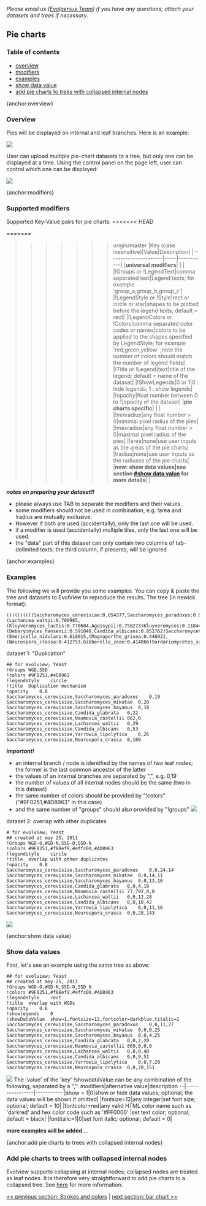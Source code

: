 *Please email us ([Evolgenius Team](mailto:evolgenius.team@gmail.com)) if you have any questions; attach your datasets and trees if necessary.*

## Pie charts

### Table of contents
* [overview](#overview)
* [modifiers](#modifiers)
* [examples](#examples)
* [show data value](#show-data-value)
* [add pie charts to trees with collapsed internal nodes](#add-pie-charts-to-trees-with-collapsed-internal-nodes)

{anchor:overview}
### Overview
Pies will be displayed on internal and leaf branches.
Here is an example:

![](images/DatasetPieCharts_piechart_overview.png)

User can upload multiple pie-chart datasets to a tree, but only one can be displayed at a time.
Using the control panel on the page left, user can control which one can be displayed:

![](images/DatasetPieCharts_piechart_usercontrol.png)

{anchor:modifiers}
### Supported modifiers
Supported Key-Value pairs for pie charts:
<<<<<<< HEAD

=======
>>>>>>> origin/master
|Key (case insensitive)|Value|Description|
|----------------------|-----|-----------|
|**universal modifiers**| | |
|!Groups or !LegendText|comma separated text|Legend texts; for example 'group_a,group_b,group_c'|
|!LegendStyle or !Style|rect or circle or star|shapes to be plotted before the legend texts; default = rect|
|!LegendColors or !Colors|comma separated color codes or names|colors to be applied to the shapes specified by LegendStyle; for example 'red,green,yellow' ;note the number of colors should match the number of legend fields|
|!Title or !Legend|text|title of the legend; default = name of the dataset|
|!ShowLegends|0 or 1|0 : hide legends; 1 : show legends|
|!opacity|float number between 0 to 1|opacity of the dataset|
|**pie charts specific**| | |
|!minradius|any float number > 0|minimal pixel radius of the pies|
|!maxradius|any float number > 0|maximal pixel radius of the pies|
|!area|none|use user inputs as the areas of the pie charts|
|!radius|none|use user inputs as the radiuses of the pie charts|
|**new: show data values|see section [#show data value](#show-data-value) for more details**| |

**_notes on preparing your dataset!!_**
* please always use TAB to separate the modifiers and their values.
* some modifiers should not be used in combination, e.g. !area and !radius are mutually exclusive.
* However if both are used (accidentally), only the last one will be used.
* if a modifier is used (accidentally) multiple tiles, only the last one will be used.
* the "data" part of this dataset can only contain two columns of tab-delimited texts; the third column, if presents, will be ignored

{anchor:examples}
### Examples
The following we will provide you some examples.
You can copy & paste the tree and datasets to EvolView to reproduce the results.
The tree (in newick format):
```
((((((((((Saccharomyces_cerevisiae:0.054377,Saccharomyces_paradoxus:0.039196)Saccharomyces_subclade:0.035915,Saccharomyces_mikatae:0.082075)Saccharomyces_subclade:0.054132,Saccharomyces_bayanus:0.128022)Saccharomyces:0.485857,Candida_glabrata:0.874698)Saccharomycetaceae_subclade:0.060179,Naumovia_castellii:0.761269)Saccharomycetaceae_subclade:0.182516,(Lachancea_waltii:0.700985,(Kluyveromyces_lactis:0.770604,Agossypii:0.758273)Kluyveromyces:0.118441)Saccharomycetaceae_subclade:0.146942)Saccharomycetaceae:1.069627,(Debaryomyces_hansenii:0.591048,Candida_albicans:0.851762)Saccharomycetales_subclade:0.866539)Saccharomycetales_subclade:0.844816,Yarrowia_lipolytica:1.745091)Saccharomycetales:0.650477,(Emericella_nidulans:0.618015,(Magnaporthe_grisea:0.446021,(Neurospora_crassa:0.412753,Gibberella_zeae:0.414866)Sordariomycetes_subclade:0.071418)Sordariomycetes:0.318914)Pezizomycotina:0.873484)Ascomycota_subclade:0.955079,Schizosaccharomyces_pombe:0.952249);
```
dataset 1: "Duplication"
```
## for evolview; Yeast
!Groups	WGD,SSD
!colors	#9F0251,#4D8963
!legendstyle	circle
!title	Duplication mechanism
!opacity	0.8
Saccharomyces_cerevisiae,Saccharomyces_paradoxus	0,19
Saccharomyces_cerevisiae,Saccharomyces_mikatae	0,20
Saccharomyces_cerevisiae,Saccharomyces_bayanus	0,18
Saccharomyces_cerevisiae,Candida_glabrata	0,22
Saccharomyces_cerevisiae,Naumovia_castellii	862,0
Saccharomyces_cerevisiae,Lachancea_waltii	0,29
Saccharomyces_cerevisiae,Candida_albicans	0,53
Saccharomyces_cerevisiae,Yarrowia_lipolytica	0,26
Saccharomyces_cerevisiae,Neurospora_crassa	0,169
```
_**important!**_
* an internal branch / node is identified by the names of two leaf nodes; the former is the last common ancestor of the latter
* the values of an internal branches are separated by ",", e.g. 0,19
* the number of values of all internal nodes should be the same (two in this dataset)
* the same number of colors should be provided by "!colors" ("#9F0251,#4D8963" in this case)
* and the same number of "groups" should also provided by "!groups"
![](images/DatasetPieCharts_peichart_example1.png)

dataset 2: overlap with other duplicates
```
# for evolview; Yeast
## created at may 25, 2011
!Groups	WGD-O,WGD-N,SSD-O,SSD-N
!colors	#9F0251,#f88ef9,#effc00,#4D8963
!legendstyle	circle
!title	overlap with other duplicates
!opacity	0.8
Saccharomyces_cerevisiae,Saccharomyces_paradoxus	0,0,24,14
Saccharomyces_cerevisiae,Saccharomyces_mikatae	0,0,14,11
Saccharomyces_cerevisiae,Saccharomyces_bayanus	0,0,13,16
Saccharomyces_cerevisiae,Candida_glabrata	0,0,4,18
Saccharomyces_cerevisiae,Naumovia_castellii	77,792,0,0
Saccharomyces_cerevisiae,Lachancea_waltii	0,0,12,28
Saccharomyces_cerevisiae,Candida_albicans	0,0,18,42
Saccharomyces_cerevisiae,Yarrowia_lipolytica	0,0,11,16
Saccharomyces_cerevisiae,Neurospora_crassa	0,0,28,143
```
![](images/DatasetPieCharts_peichart_example2.png)

{anchor:show data value}

### Show data values
First, let's see an example using the same tree as above:
```
## for evolview; Yeast
## created at may 25, 2011
!Groups	WGD-O,WGD-N,SSD-O,SSD_N
!colors	#9F0251,#f88ef9,#effc00,#4D8963
!legendstyle	rect
!title	overlap with WGDs
!opacity	0.8
!showlegends	0
!showDataValue	show=1,fontsize=12,fontcolor=darkblue,titalic=1
Saccharomyces_cerevisiae,Saccharomyces_paradoxus	0,0,11,27
Saccharomyces_cerevisiae,Saccharomyces_mikatae	0,0,0,25
Saccharomyces_cerevisiae,Saccharomyces_bayanus	0,0,4,25
Saccharomyces_cerevisiae,Candida_glabrata	0,0,2,20
Saccharomyces_cerevisiae,Naumovia_castellii	869,0,0,0
Saccharomyces_cerevisiae,Lachancea_waltii	0,0,0,40
Saccharomyces_cerevisiae,Candida_albicans	0,0,9,51
Saccharomyces_cerevisiae,Yarrowia_lipolytica	0,0,7,20
Saccharomyces_cerevisiae,Neurospora_crassa	0,0,20,151
```
![](images/DatasetPieCharts_piechart_showdatavalue2.png)
The 'value' of the 'key' !showdataValue can be any combination of the following, separated by a ",":
 modifiers|alternative value|description
 --|----------------|-----------
|show = 1|0|show or hide data values; optional; the data values will be shown if omitted|
|fontsize=12|any integer|set font size; optional; default = 10|
|fontcolor=red|any valid HTML color name such as 'darkred' and hex color code such as '#FF0000' |set text color; optional; default = black|
|fontitalic=1|0|set font italic; optional; default = 0|

**more examples will be added ...**

{anchor:add pie charts to trees with collapsed internal nodes}
### Add pie charts to trees with collapsed internal nodes
Evolview supports collapsing at internal nodes; collapsed nodes are treated as leaf nodes. It is therefore very straightforward to add pie charts to a collapsed tree. See [here](/datasets/13_collapse_at_internal_nodes/DatasetCollapseInternalNodes.md) for more information.

[<< previous section: Strokes and colors](/datasets/01_stroke_color_and_width/DatasetStroke.md)      |       [next section: bar chart >>](/datasets/03_bar/DatasetBars.md)
